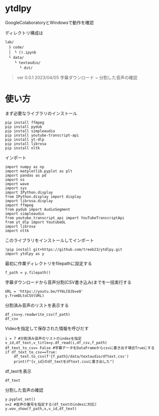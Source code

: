 # ytdlpy
GoogleColaboratoryとWindowsで動作を確認

ディレクトリ構成は
```
lab/
　├ code/
　│　└ ().ipynb
　└ data/
　 　└ textaudio/
    　 └ dst/
```


> ver 0.0.1 2023/04/05 字幕ダウンロード ~ 分割した音声の確認

# 使い方
まず必要なライブラリのインストール
```
pip install ffmpeg
pip install pydub
pip install simpleaudio
pip install youtube-transcript-api
pip install yt-dlp
pip install librosa
pip install nltk
```
インポート
```
import numpy as np
import matplotlib.pyplot as plt
import pandas as pd
import os
import wave
import sys
import IPython.display
from IPython.display import display
import librosa.display
import ffmpeg
from pydub import AudioSegment
import simpleaudio
from youtube_transcript_api import YouTubeTranscriptApi
from yt_dlp import YoutubeDL
import librosa
import nltk
```
このライブラリをインストールしてインポート
```
!pip install git+https://github.com/treeb23/ytdlpy.git
import ytdlpy as y
```
最初に作業ディレクトリをfilepathに設定する
```
f_path = y.filepath()
```
字幕ダウンロードから音声分割(CSV書き込み)までを一括実行する
```
URL = 'https://youtu.be/YY6LCOJbve8'
y.fromDLtoCSV(URL)
```
分割済み音声のリストを表示する
```
df_csv=y.readwrite_csv(f_path)
df_csv
```
Videoを指定して保存された情報を呼びだす
```
i = 7 #分割済み音声のリストのindexを指定
v_id,df_text,v_title=y.df_read(i,df_csv,f_path)
df_text_to_csv= False #字幕データをDataFrameからcsvに書き出す場合Trueにする
if df_text_to_csv==True:
    df_text.to_csv(f'{f_path}/data/textaudio/dftext.csv')
    print(f"{v_id}のdf_textをdftext.csvに書き出した")
```
df_textを表示
```
df_text
```
分割した音声の確認
```
y.pyplot_set()
x=2 #音声の番号を指定する(df_textのindexに対応)
y.wav_show(f_path,x,v_id,df_text)
```
